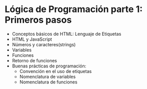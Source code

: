 # Lógica de Programación parte 1: Primeros pasos

* Conceptos básicos de HTML: Lenguaje de Etiquetas
* HTML y JavaScript
* Números y caracteres(strings)
* Variables
* Funciones
* Retorno de funciones
* Buenas prácticas de programación:
    * Convención en el uso de etiquetas
    * Nomenclatura de variables
    * Nomenclatura de funciones